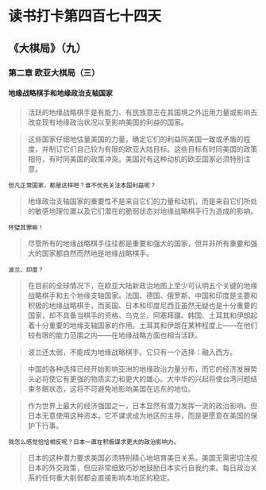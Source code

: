 # 读书打卡第四百七十四天
## 《大棋局》（九）
### 第二章 欧亚大棋局（三）
#### 地缘战略棋手和地缘政治支轴国家

> 活跃的地缘战略棋手是有能力、有民族意志在其国境之外运用力量或影响去改变现有地缘政治状况以至影响美国的利益的国家。

> 这些国家仔细地估量美国的力量，确定它们的利益同美国一致或矛盾的程度，并制订它们自己较为有限的欧亚大陆目标。这些目标有时同美国的政策相符，有时同美国的政策冲突。美国对有这种动机的欧亚国家必须特别注意。
```
但凡正常国家，都是这样吧？谁不优先关注本国利益呢？
```
> 地缘政治支轴国家的重要性不是来自它们的力量和动机，而是来自它们所处的敏感地理位置以及它们潜在的脆弱状态对地缘战略棋手行为造成的影响。
```
怀璧其罪嘛！
```
> 尽管所有的地缘战略棋手往往都是重要和强大的国家，但并非所有重要和强大的国家都自然而然地是地缘战略棋手。
```
波兰、印度？
```
> 在目前的全球情况下，在欧亚大陆新政治地图上至少可认明五个关键的地缘战略棋手和五个地缘支轴国家。法国、德国、俄罗斯、中国和印度是主要和积极的地缘战略棋手，而英国、日本和印度尼西亚虽然无疑也是十分重要的国家，却不具备当棋手的资格。乌克兰、阿塞拜疆、韩国、土耳其和伊朗起着十分重要的地缘支轴国家的作用。土耳其和伊朗在某种程度上——在他们较有限的能力范围之内——在地缘战略方面也相当活跃。

> 波兰还太弱，不能成为地缘战略棋手。它只有一个选择：融入西方。

> 中国的各种选择已经开始影响亚洲的地缘政治力量分布，而它的经济发展势头必将使它有更强的物质实力和更大的雄心。大中华的兴起将使台湾问题结束冬眠状态，这将不可避免地影响美国在远东的地位。

> 作为世界上最大的经济强国之一，日本显然有潜力发挥一流的政治影响。但日本无意使用这种资本，它不谋求成为地区的主导，而是更愿意在美国的保护下行事。
```
我怎么感觉恰恰相反呢？日本一直在积极谋求更大的政治影响力。
```
> 日本的这种潜力要求美国必须特别精心地培育美日关系。美国无需密切注视日本的外交政策，但应非常细致巧妙地鼓励日本实行自我约束。每日政治关系的任何重大削弱都会直接影响本地区的稳定。